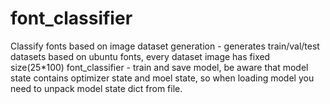 # font_classifier
Classify fonts based on image
dataset generation - generates train/val/test datasets based on ubuntu fonts, every dataset image has fixed size(25*100)
font_classifier - train and save model, be aware that model state contains optimizer state and moel state,
so when loading model you need to unpack model state dict from file.
